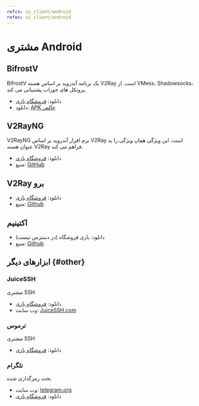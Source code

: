 ```yaml
---
refcn: ui_client/android
refen: ui_client/android
---
```

# مشتری Android

## BifrostV

BifrostV یک برنامه آندروید بر اساس هسته V2Ray است. از VMess، Shadowsocks، پروتکل های جوراب پشتیبانی می کند.

* دانلود: [فروشگاه بازی](https://play.google.com/store/apps/details?id=com.github.dawndiy.bifrostv)
* دانلود: [APK خالص](https://apkpure.com/bifrostv/com.github.dawndiy.bifrostv)

## V2RayNG

V2RayNG نرم افزار آندروید بر اساس V2Ray است. این ویژگی همان ویژگی را به عنوان هسته V2Ray فراهم می کند.

* دانلود: [فروشگاه بازی](https://play.google.com/store/apps/details?id=com.v2ray.ang)
* منبع: [GitHub](https://github.com/2dust/v2rayNG)

## V2Ray برو

* دانلود: [فروشگاه بازی](https://play.google.com/store/apps/details?id=org.kkdev.v2raygo)
* منبع: [Github](https://github.com/xiaokangwang/V2RayGO)

## اکتینیم

* دانلود: بازی فروشگاه (در دسترس نیست)
* منبع: [Github](https://github.com/V2Ray-Android/Actinium)

## ابزارهای دیگر {#other}

### JuiceSSH

مشتری SSH

* دانلود: [فروشگاه بازی](https://play.google.com/store/apps/details?id=com.sonelli.juicessh)
* وب سایت: [JuiceSSH.com](https://juicessh.com/)

### ترموس

مشتری SSH

* دانلود: [فروشگاه بازی](https://play.google.com/store/apps/details?id=com.server.auditor.ssh.client)

### تلگرام

بحث رمزگذاری شده

* وب سایت: [telegram.org](https://telegram.org/)
* دانلود: [فروشگاه بازی](https://play.google.com/store/apps/details?id=org.telegram.messenger)
